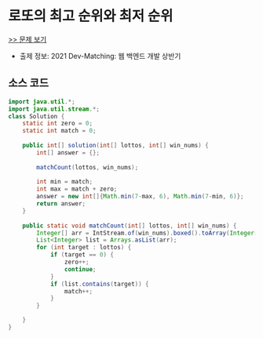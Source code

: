 # 로또의 최고 순위와 최저 순위
[>> 문제 보기](https://programmers.co.kr/learn/courses/30/lessons/77484)  
- 출제 정보: 2021 Dev-Matching: 웹 백엔드 개발 상반기

## 소스 코드
```java
import java.util.*;
import java.util.stream.*;
class Solution {
    static int zero = 0;
    static int match = 0;
    
    public int[] solution(int[] lottos, int[] win_nums) {
        int[] answer = {};
        
        matchCount(lottos, win_nums);
        
        int min = match;
        int max = match + zero;
        answer = new int[]{Math.min(7-max, 6), Math.min(7-min, 6)};
        return answer;
    }
    
    public static void matchCount(int[] lottos, int[] win_nums) {
        Integer[] arr = IntStream.of(win_nums).boxed().toArray(Integer[]::new);
        List<Integer> list = Arrays.asList(arr);
        for (int target : lottos) {
            if (target == 0) {
                zero++;
                continue;
            }
            if (list.contains(target)) {
                match++;
            }
        }

    }
}

```

